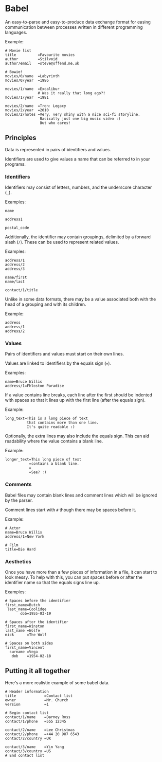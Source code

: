 # Babel

An easy-to-parse and easy-to-produce data exchange format for easing communication between processes written in different programming languages.

Example:

    # Movie list
    title          =Favourite movies
    author         =Stilvoid
    author/email   =steve@offend.me.uk

    # Bowie!
    movies/0/name  =Labyrinth
    movies/0/year  =1986

    movies/1/name  =Excalibur
                   # Was it really that long ago?!
    movies/1/year  =1981

    movies/2/name  =Tron: Legacy
    movies/2/year  =2010
    movies/2/notes =Very, very shiny with a nice sci-fi storyline.
                    Basically just one big music video :)
                    But who cares!

## Principles

Data is represented in pairs of identifiers and values.

Identifiers are used to give values a name that can be referred to in your programs.

### Identifiers

Identifiers may consist of letters, numbers, and the underscore character (`_`).

Examples:

    name

    address1

    postal_code

Additionally, the identifier may contain groupings, delimited by a forward slash (`/`). These can be used to represent related values.

Examples:

    address/1
    address/2
    address/3

    name/first
    name/last

    contact/1/title

Unlike in some data formats, there may be a value associated both with the head of a grouping and with its children.

Example:

    address
    address/1
    address/2

### Values

Pairs of identifiers and values must start on their own lines.

Values are linked to identifiers by the equals sign (`=`).

Examples:

    name=Bruce Willis
    address/1=Fhloston Paradise

If a value contains line breaks, each line after the first should be indented with spaces so that it lines up with the first line (after the equals sign).

Example:

    long_text=This is a long piece of text
              that contains more than one line.
              It's quite readable :)

Optionally, the extra lines may also include the equals sign. This can aid readability where the value contains a blank line.

Example:

    longer_text=This long piece of text
               =contains a blank line.
               =
               =See? :)

### Comments

Babel files may contain blank lines and comment lines which will be ignored by the parser.

Comment lines start with `#` though there may be spaces before it.

Example:

    # Actor
    name=Bruce Willis
    address/1=New York

    # Film
    title=Die Hard

### Aesthetics

Once you have more than a few pieces of information in a file, it can start to look messy. To help with this, you can put spaces before or after the identifier name so that the equals signs line up.

Examples:

    # Spaces before the identifier
    first_name=Butch
     last_name=Coolidge
           dob=1955-03-19

    # Spaces after the identifier
    first_name=Winston
    last_name =Wolfe
    nick      =The Wolf

    # Spaces on both sides
    first_name=Vincent
      surname =Vega
       dob    =1954-02-18

## Putting it all together

Here's a more realistic example of some babel data.

    # Header information
    title             =Contact list
    owner             =Mr. Church
    version           =1

    # Begin contact list
    contact/1/name    =Barney Ross
    contact/1/phone   =555 12345

    contact/2/name    =Lee Christmas
    contact/2/phone   =+44 20 987 6543
    contact/2/country =UK

    contact/3/name    =Yin Yang
    contact/3/country =US
    # End contact list
